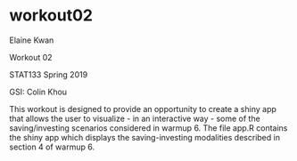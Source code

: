 # workout02

Elaine Kwan 

Workout 02

STAT133 Spring 2019

GSI: Colin Khou


This workout is designed to provide an opportunity to create a shiny app that allows the user to visualize  - in an interactive way - some of the saving/investing scenarios considered in warmup 6. The file app.R contains the shiny app which displays the saving-investing modalities described in section 4 of warmup 6.  
